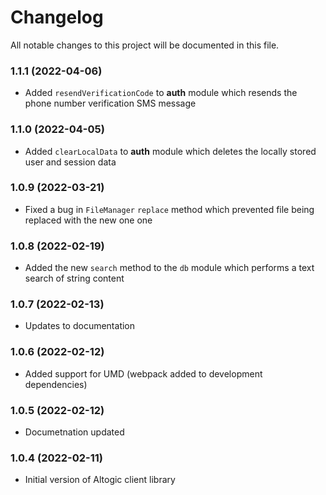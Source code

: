 # Changelog

All notable changes to this project will be documented in this file.

### 1.1.1 (2022-04-06)

-  Added `resendVerificationCode` to **auth** module which resends the phone number verification SMS
   message

### 1.1.0 (2022-04-05)

-  Added `clearLocalData` to **auth** module which deletes the locally stored user and session data

### 1.0.9 (2022-03-21)

-  Fixed a bug in `FileManager` `replace` method which prevented file being replaced with the new
   one one

### 1.0.8 (2022-02-19)

-  Added the new `search` method to the `db` module which performs a text search of string content

### 1.0.7 (2022-02-13)

-  Updates to documentation

### 1.0.6 (2022-02-12)

-  Added support for UMD (webpack added to development dependencies)

### 1.0.5 (2022-02-12)

-  Documetnation updated

### 1.0.4 (2022-02-11)

-  Initial version of Altogic client library
